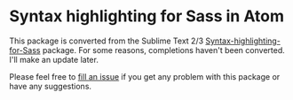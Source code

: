 # Syntax highlighting for Sass in Atom

This package is converted from the Sublime Text 2/3 [Syntax-highlighting-for-Sass](https://github.com/P233/Syntax-highlighting-for-Sass) package. For some reasons, completions haven't been converted. I'll make an update later.

Please feel free to [fill an issue](https://github.com/P233/Atom-Syntax-highlighting-for-Sass/issues/new) if you get any problem with this package or have any suggestions.